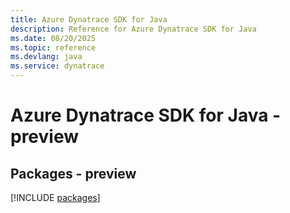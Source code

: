 ```yaml
---
title: Azure Dynatrace SDK for Java
description: Reference for Azure Dynatrace SDK for Java
ms.date: 08/20/2025
ms.topic: reference
ms.devlang: java
ms.service: dynatrace
---
```

# Azure Dynatrace SDK for Java - preview
## Packages - preview
[!INCLUDE [packages](dynatrace-index.md)]